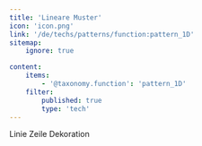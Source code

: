 ```yaml
---
title: 'Lineare Muster'
icon: 'icon.png'
link: '/de/techs/patterns/function:pattern_1D'
sitemap:
    ignore: true

content:
    items: 
        - '@taxonomy.function': 'pattern_1D'
    filter:
        published: true
        type: 'tech' 
---
```

Linie
Zeile
Dekoration